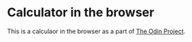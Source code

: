 # Calculator in the browser

This is a calculaor in the browser as a part of [The Odin Project](https://www.theodinproject.com).
